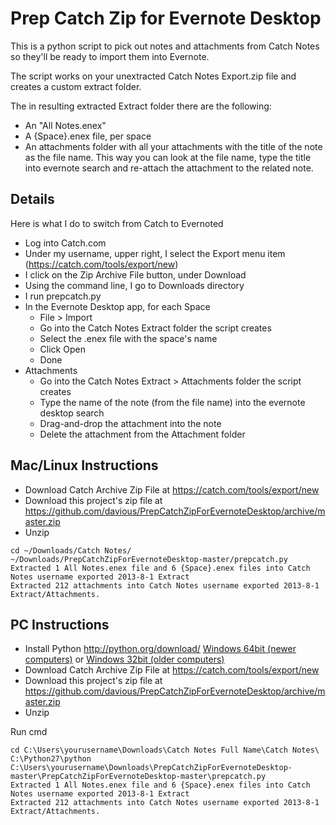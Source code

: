 # Prep Catch Zip for Evernote Desktop

This is a python script to pick out notes and attachments from Catch Notes so they'll be ready to import them into Evernote.

The script works on your unextracted Catch Notes Export.zip file and creates a custom extract folder.

The in resulting extracted Extract folder there are the following:
* An "All Notes.enex"
* A {Space}.enex file, per space
* An attachments folder with all your attachments with the title of the note as the file name. This way you can look at the file name, type the title into evernote search and re-attach the attachment to the related note.

## Details

Here is what I do to switch from Catch to Evernoted
 
* Log into Catch.com
* Under my username, upper right, I select the Export menu item (https://catch.com/tools/export/new)
* I click on the Zip Archive File button, under Download
* Using the command line, I go to Downloads directory
* I run prepcatch.py
* In the Evernote Desktop app, for each Space
    * File > Import
    * Go into the Catch Notes Extract folder the script creates
    * Select the .enex file with the space's name
    * Click Open
    * Done
* Attachments
    * Go into the Catch Notes Extract > Attachments folder the script creates
    * Type the name of the note (from the file name) into the evernote desktop search
    * Drag-and-drop the attachment into the note
    * Delete the attachment from the Attachment folder


## Mac/Linux Instructions

* Download Catch Archive Zip File at https://catch.com/tools/export/new
* Download this project's zip file at https://github.com/davious/PrepCatchZipForEvernoteDesktop/archive/master.zip
* Unzip

```
cd ~/Downloads/Catch Notes/
~/Downloads/PrepCatchZipForEvernoteDesktop-master/prepcatch.py
Extracted 1 All Notes.enex file and 6 {Space}.enex files into Catch Notes username exported 2013-8-1 Extract
Extracted 212 attachments into Catch Notes username exported 2013-8-1 Extract/Attachments.
```

## PC Instructions

* Install Python http://python.org/download/ [Windows 64bit (newer computers)](http://python.org/ftp/python/2.7.5/python-2.7.5.amd64.msi) or [Windows 32bit (older computers)](http://python.org/ftp/python/2.7.5/python-2.7.5.msi)
* Download Catch Archive Zip File at https://catch.com/tools/export/new
* Download this project's zip file at https://github.com/davious/PrepCatchZipForEvernoteDesktop/archive/master.zip
* Unzip

Run cmd
```
cd C:\Users\yourusername\Downloads\Catch Notes Full Name\Catch Notes\
C:\Python27\python C:\Users\yourusername\Downloads\PrepCatchZipForEvernoteDesktop-master\PrepCatchZipForEvernoteDesktop-master\prepcatch.py
Extracted 1 All Notes.enex file and 6 {Space}.enex files into Catch Notes username exported 2013-8-1 Extract
Extracted 212 attachments into Catch Notes username exported 2013-8-1 Extract/Attachments.
```

